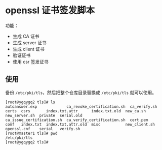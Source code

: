 # openssl 证书签发脚本

功能：
* 生成 CA 证书
* 生成 server 证书
* 生成 client 证书
* 验证证书
* 使用 csr 签发证书

## 使用
备份 `/etc/pki/tls`，然后把整个仓库目录替换成 `/etc/pki/tls` 就可以使用。

```
[root@ygqygq2 tls]# ls
autoanswer.exp             ca_revoke_certification.sh  ca_verify.sh  certs  csrs       index.txt.attr      index.txt.old  new_ca.sh      new_server.sh  private  serial.old
ca_issue_certification.sh  ca_verify_certification.sh  cert.pem      conf   index.txt  index.txt.attr.old  misc           new_client.sh  openssl.cnf    serial   verify.sh
[root@master1 tls]# pwd
/etc/pki/tls
[root@ygqygq2 tls]# 
```
